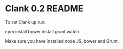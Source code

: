 # Clank 0.2 README

To set Clank up run:

  npm install
  bower install
  grunt watch
  
Make sure you have installed node JS, bower and Grunt.